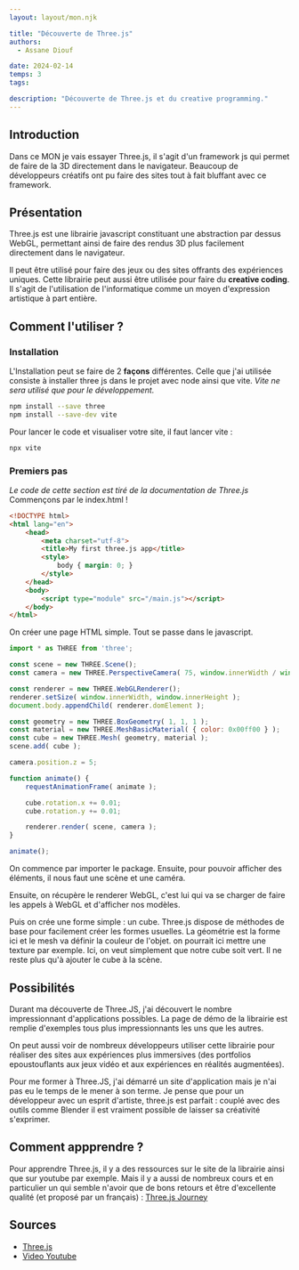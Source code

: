 ```yaml
---
layout: layout/mon.njk

title: "Découverte de Three.js"
authors:
  - Assane Diouf

date: 2024-02-14
temps: 3
tags:

description: "Découverte de Three.js et du creative programming."
---
```


## Introduction
Dans ce MON je vais essayer Three.js, il s'agit d'un framework js qui permet de faire de la 3D directement dans le navigateur. Beaucoup de développeurs créatifs ont pu faire des sites tout à fait bluffant avec ce framework.

## Présentation
Three.js est une librairie javascript constituant une abstraction par dessus WebGL, permettant ainsi de faire des rendus 3D plus facilement directement dans le navigateur.

Il peut être utilisé pour faire des jeux ou des sites offrants des expériences uniques. Cette librairie peut aussi être utilisée pour faire du **creative coding**. Il s'agit de l'utilisation de l'informatique comme un moyen d'expression artistique à part entière.

## Comment l'utiliser ?

### Installation
L'Installation peut se faire de 2 **façons** différentes. Celle que j'ai utilisée consiste à installer three js dans le projet avec node ainsi que vite. *Vite ne sera utilisé que pour le développement.*

```bash
npm install --save three
npm install --save-dev vite
```

Pour lancer le code et visualiser votre site, il faut lancer vite :

```bash
npx vite
```

### Premiers pas
*Le code de cette section est tiré de la documentation de Three.js*
Commençons par le index.html !

```html
<!DOCTYPE html>
<html lang="en">
	<head>
		<meta charset="utf-8">
		<title>My first three.js app</title>
		<style>
			body { margin: 0; }
		</style>
	</head>
	<body>
		<script type="module" src="/main.js"></script>
	</body>
</html>
```

On créer une page HTML simple. Tout se passe dans le javascript.

```js
import * as THREE from 'three';

const scene = new THREE.Scene();
const camera = new THREE.PerspectiveCamera( 75, window.innerWidth / window.innerHeight, 0.1, 1000 );

const renderer = new THREE.WebGLRenderer();
renderer.setSize( window.innerWidth, window.innerHeight );
document.body.appendChild( renderer.domElement );

const geometry = new THREE.BoxGeometry( 1, 1, 1 );
const material = new THREE.MeshBasicMaterial( { color: 0x00ff00 } );
const cube = new THREE.Mesh( geometry, material );
scene.add( cube );

camera.position.z = 5;

function animate() {
    requestAnimationFrame( animate );

    cube.rotation.x += 0.01;
    cube.rotation.y += 0.01;

    renderer.render( scene, camera );
}

animate();
```

On commence par importer le package. Ensuite, pour pouvoir afficher des éléments, il nous faut une scène et une caméra.

Ensuite, on récupère le renderer WebGL, c'est lui qui va se charger de faire les appels à WebGL et d'afficher nos modèles.

Puis on crée une forme simple : un cube. Three.js dispose de méthodes de base pour facilement créer les formes usuelles. La géométrie est la forme ici et le mesh va définir la couleur de l'objet. on pourrait ici mettre une texture par exemple. Ici, on veut simplement que notre cube soit vert.
Il ne reste plus qu'à ajouter le cube à la scène.

## Possibilités
Durant ma découverte de Three.JS, j'ai découvert le nombre impressionnant d'applications possibles. La page de démo de la librairie est remplie d'exemples tous plus impressionnants les uns que les autres.

On peut aussi voir de nombreux développeurs utiliser cette librairie pour réaliser des sites aux expériences plus immersives (des portfolios epoustouflants aux jeux vidéo et aux expériences en réalités augmentées).

Pour me former à Three.JS, j'ai démarré un site d'application mais je n'ai pas eu le temps de le mener à son terme. Je pense que pour un développeur avec un esprit d'artiste, three.js est parfait : couplé avec des outils comme Blender il est vraiment possible de laisser sa créativité s'exprimer.

## Comment appprendre ?

Pour apprendre Three.js, il y a des ressources sur le site de la librairie ainsi que sur youtube par exemple. Mais il y a aussi de nombreux cours et en particulier un qui semble n'avoir que de bons retours et être d'excellente qualité (et proposé par un français) : [Three.js Journey](https://threejs-journey.com)

## Sources
- [Three.js](https://threejs.org/docs/index.html#manual/en/introduction/Installation)
- [Video Youtube](https://youtu.be/vhK6o26OV4Q?si=H9FHf-daqZJ9Lmra)
